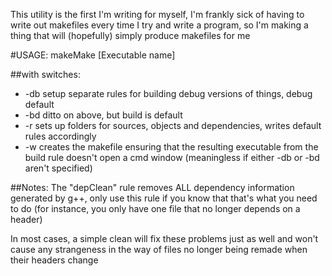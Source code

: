 This utility is the first I'm writing for myself, I'm frankly sick of having to write out makefiles
every time I try and write a program, so I'm making a thing that will (hopefully) simply produce
makefiles for me

#USAGE:
	makeMake [Executable name]

##with switches:
*	-db		setup separate rules for building debug versions of things, debug default
*	-bd		ditto on above, but build is default
*	-r		sets up folders for sources, objects and dependencies, writes default rules accordingly
*	-w		creates the makefile ensuring that the resulting executable from the build rule doesn't open a cmd window
			(meaningless if either -db or -bd aren't specified)

##Notes:
The "depClean" rule removes ALL dependency information generated by g++, only use this rule if you know
that that's what you need to do (for instance, you only have one file that no longer depends on a header)

In most cases, a simple clean will fix these problems just as well and won't cause any strangeness in the
way of files no longer being remade when their headers change
